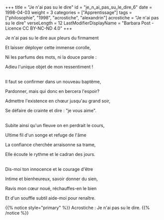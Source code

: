 +++
title = "Je n'ai pas su le dire"
id = "je_n_ai_pas_su_le_dire_6"
date = 1998-04-03
weight = 3
categories = ["Apprentissage"]
tags = ["philosophie", "1998", "acrostiche", "alexandrin"]
acrostiche = "Je n'ai pas su le dire"
verseLength = 12
LastModifierDisplayName = "Barbara Post - Licence CC BY-NC-ND 4.0"
+++

Je n'ai pas su le dire aux pleurs du firmament

Et laisser déployer cette immense corolle,

Ni les parfums des mots, ni la douce parole :

Adieu l'unique objet de mon ressentiment !

 \
Il faut se confirmer dans un nouveau baptême,

Pardonner, mais qui donc en bercera l'espoir?

Admettre l'existence en chœur jusqu'au grand soir,

Se défaire de crainte et dire : "je vous aime".

 \
Subite ainsi qu'un fleuve on en perdrait le cours,

Ultime fil d'un songe et refuge de l'âme

La confiance cherchée arraisonne sa trame,

Elle écoute le rythme et le cadran des jours.

 \
Dis-moi ton innocence et le courage d'être

Intime et bienheureux, savoir donner du sien,

Ravis mon cœur noué, réchauffes-en le bien

Et d'un souffle subtil aide-moi pour renaître.

{{% notice style="primary" %}}
Acrostiche : Je n'ai pas su le dire.
{{% /notice %}}
